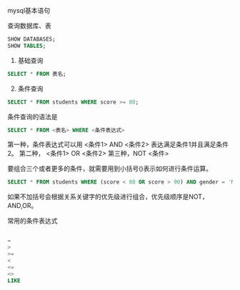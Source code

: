 
mysql基本语句

查询数据库、表

```sql
SHOW DATABASES;
SHOW TABLES;
```

1. 基础查询

```sql
SELECT * FROM 表名;
```
2. 条件查询

```sql
SELECT * FROM students WHERE score >= 80;
```

条件查询的语法是

```sql
SELECT * FROM <表名> WHERE <条件表达式>
```

第一种，条件表达式可以用 <条件1> AND <条件2> 表达满足条件1并且满足条件2。
第二种， <条件1> OR <条件2>
第三种，NOT <条件>

要组合三个或者更多的条件，就需要用到小括号()表示如何进行条件运算。

```sql
SELECT * FROM students WHERE (score < 80 OR score > 90) AND gender = 'M';
```

如果不加括号会根据关系关键字的优先级进行组合，优先级顺序是NOT，AND,OR。

常用的条件表达式
```sql

=
>
>=
<
<=
<>
LIKE

```


